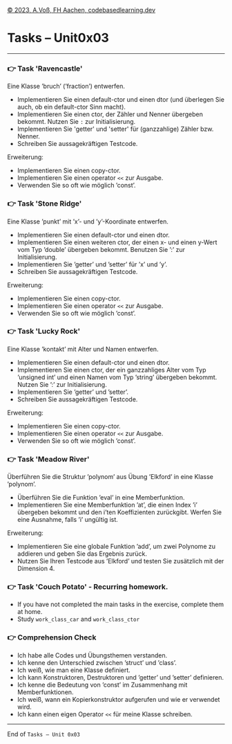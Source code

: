 [© 2023, A.Voß, FH Aachen, codebasedlearning.dev](mailto:cpp@codebasedlearning.dev)

# Tasks – Unit0x03

---


### 👉 Task 'Ravencastle'

Eine Klasse ’bruch’ (’fraction’) entwerfen.
- Implementieren Sie einen default-ctor und einen dtor (und überlegen Sie auch, ob ein default-ctor Sinn macht).
- Implementieren Sie einen ctor, der Zähler und Nenner übergeben bekommt. Nutzen Sie `:` zur Initialisierung.
- Implementieren Sie 'getter' und 'setter' für (ganzzahlige) Zähler bzw. Nenner.
- Schreiben Sie aussagekräftigen Testcode.

Erweiterung:
- Implementieren Sie einen copy-ctor.
- Implementieren Sie einen operator `<<` zur Ausgabe.
- Verwenden Sie so oft wie möglich ’const’.


### 👉 Task 'Stone Ridge'

Eine Klasse ’punkt’ mit ’x’- und ’y’-Koordinate entwerfen.
- Implementieren Sie einen default-ctor und einen dtor.
- Implementieren Sie einen weiteren ctor, der einen x- und einen y-Wert vom Typ ’double’ übergeben bekommt. Benutzen Sie ’:’ zur Initialisierung.
- Implementieren Sie ’getter’ und ’setter’ für ’x’ und ’y’.
- Schreiben Sie aussagekräftigen Testcode.

Erweiterung:
- Implementieren Sie einen copy-ctor.
- Implementieren Sie einen operator `<<` zur Ausgabe.
- Verwenden Sie so oft wie möglich ’const’.


### 👉 Task 'Lucky Rock'

Eine Klasse ’kontakt’ mit Alter und Namen entwerfen.
- Implementieren Sie einen default-ctor und einen dtor.
- Implementieren Sie einen ctor, der ein ganzzahliges Alter vom Typ ’unsigned int’ und einen Namen vom Typ ’string’ übergeben bekommt. Nutzen Sie ’:’ zur Initialisierung.
- Implementieren Sie ’getter’ und ’setter’.
- Schreiben Sie aussagekräftigen Testcode.

Erweiterung:
- Implementieren Sie einen copy-ctor.
- Implementieren Sie einen operator `<<` zur Ausgabe.
- Verwenden Sie so oft wie möglich ’const’.


### 👉 Task 'Meadow River'

Überführen Sie die Struktur ’polynom’ aus Übung ’Elkford’ in eine Klasse ’polynom’.
- Überführen Sie die Funktion ’eval’ in eine Memberfunktion.
- Implementieren Sie eine Memberfunktion ’at’, die einen Index ’i’ übergeben bekommt und den i’ten Koeffizienten zurückgibt. Werfen Sie eine Ausnahme, falls ’i’ ungültig ist.

Erweiterung:
- Implementieren Sie eine globale Funktion ’add’, um zwei Polynome zu addieren und geben Sie das Ergebnis zurück.
- Nutzen Sie Ihren Testcode aus ’Elkford’ und testen Sie zusätzlich mit der Dimension 4.


### 👉 Task 'Couch Potato' - Recurring homework.

- If you have not completed the main tasks in the exercise, complete them at home.
- Study `work_class_car` and `work_class_ctor`


### 👉 Comprehension Check

- Ich habe alle Codes und Übungsthemen verstanden.
- Ich kenne den Unterschied zwischen ’struct’ und ’class’.
- Ich weiß, wie man eine Klasse definiert.
- Ich kann Konstruktoren, Destruktoren und ’getter’ und ’setter’ definieren.
- Ich kenne die Bedeutung von ’const’ im Zusammenhang mit Memberfunktionen.
- Ich weiß, wann ein Kopierkonstruktor aufgerufen und wie er verwendet wird.
- Ich kann einen eigen Operator `<<` für meine Klasse schreiben.

---

End of `Tasks – Unit 0x03`
